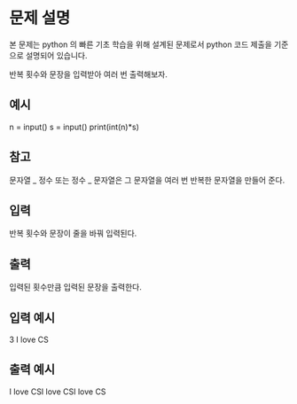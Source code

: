 # 문제 설명

본 문제는 python 의 빠른 기초 학습을 위해 설계된 문제로서 python 코드 제출을 기준으로 설명되어 있습니다.

반복 횟수와 문장을 입력받아 여러 번 출력해보자.

## 예시

n = input()
s = input()
print(int(n)\*s)

## 참고

문자열 _ 정수 또는 정수 _ 문자열은 그 문자열을 여러 번 반복한 문자열을 만들어 준다.

## 입력

반복 횟수와 문장이 줄을 바꿔 입력된다.

## 출력

입력된 횟수만큼 입력된 문장을 출력한다.

## 입력 예시

3
I love CS

## 출력 예시

I love CSI love CSI love CS
